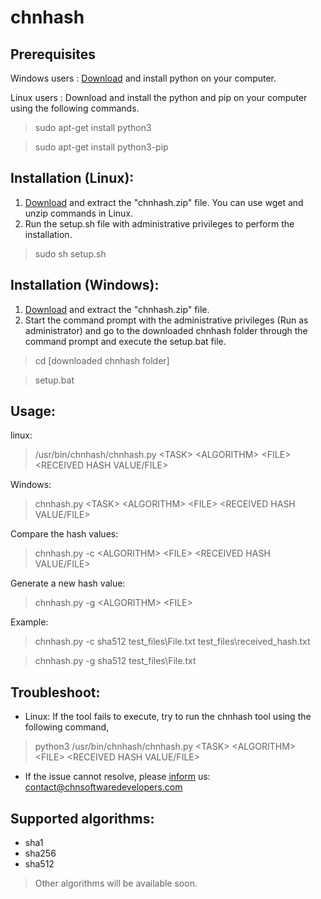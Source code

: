 # chnhash

## Prerequisites
Windows users : [Download](https://www.python.org/downloads) and install python on your computer.

Linux users : Download and install the python and pip on your computer using the following commands.
> sudo apt-get install python3

> sudo apt-get install python3-pip

## Installation (Linux):
1. [Download](https://github.com/CHN-Software-Developers/chnhash/releases) and extract the "chnhash.zip" file. You can use wget and unzip commands in Linux.
2. Run the setup.sh file with administrative privileges to perform the installation.
> sudo sh setup.sh

## Installation (Windows):
1. [Download](https://github.com/CHN-Software-Developers/chnhash/releases) and extract the "chnhash.zip" file.
2. Start the command prompt with the administrative privileges (Run as administrator) and go to the downloaded chnhash folder through the command prompt and execute the setup.bat file.

>cd [downloaded chnhash folder]

>setup.bat

## Usage:
linux:
> /usr/bin/chnhash/chnhash.py \<TASK> \<ALGORITHM> \<FILE> \<RECEIVED HASH VALUE/FILE>

Windows:
> chnhash.py \<TASK> \<ALGORITHM> \<FILE> \<RECEIVED HASH VALUE/FILE>

Compare the hash values:
> chnhash.py -c \<ALGORITHM> \<FILE> \<RECEIVED HASH VALUE/FILE>

Generate a new hash value:
> chnhash.py -g \<ALGORITHM> \<FILE>

Example:
>chnhash.py -c sha512 test_files\File.txt test_files\received_hash.txt

>chnhash.py -g sha512 test_files\File.txt

## Troubleshoot:
- Linux:
If the tool fails to execute, try to run the chnhash tool using the following command,
> python3 /usr/bin/chnhash/chnhash.py \<TASK> \<ALGORITHM> \<FILE> \<RECEIVED HASH VALUE/FILE>

- If the issue cannot resolve, please [inform](https://github.com/CHN-Software-Developers/chnhash/issues) us: contact@chnsoftwaredevelopers.com

## Supported algorithms:

- sha1
- sha256
- sha512

> Other algorithms will be available soon.
